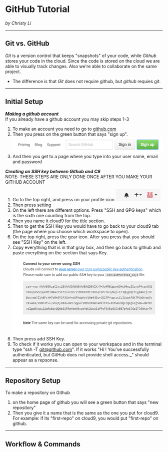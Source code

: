 # GitHub Tutorial

_by Christy Li_

---
## Git vs. GitHub
_Git_ is a version control that keeps "snapshots" of your code, while _Github_ stores your code in the cloud. Since the code is stored on the cloud we are able to visually track changes. Also we're able to collaborate on the same project.   
* The difference is that _Git_ does not require github, but _github_ requies git. 


---
## Initial Setup
**_Making a github account_**  
If you already have a github account you may skip steps 1-3  
1. To make an account you need to go to [github.com](https://github.com/)  
2. Then you press on the green button that says "sign up". ![](sign_up_button.png)  
3. And then you get to a page where you type into your user name, email and password  

**_Creating an SSH key between Github and C9_**  
NOTE: THESE STEPS ARE ONLY DONE ONCE AFTER YOU MAKE YOUR GITHUB ACCOUNT 

1. Go to the top right, and press on your profile icon   ![](profile_icon.png)   
2. Then press setting  
3. On the left there are different options. Press "SSH and GPG keys" which is the sixth one counting from the top.  
4. Then you name it cloud9 for the title section.  
5. Then to get the SSH Key you would have to go back to your cloud9 tab (the page where you choose which workspace to open). 
6. On the top right, press the gear icon. After you press that you should see "SSH Key" on the left.  
7. Copy everything that is in that gray box, and then go back to github and paste everything on the section that says Key. ![](SSH_key.png)   
8. Then press add SSH Key.  
9. To check if it works you can open to your workspace and in the terminal type "ssh -T git@github.com". If it works "Hi <your username>! You've successfully authenticated, but GitHub does not provide shell access._" should appear as a repsonse.  



---
## Repository Setup 
To make a repository on Github
1. on the home page of github you will see a green button that says "new repository"
2. Then you give it a name that is the same as the one you put for cloud9. For example: if its "first-repo" on cloud9, you would put "first-repo" on github. 


---
## Workflow & Commands